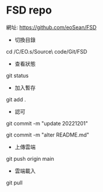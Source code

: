 # FSD repo

網址: https://github.com/eoSean/FSD

* 切換目錄

cd /C/EO.s/Source\ code/Git/FSD

* 查看狀態

git status

* 加入暫存

git add .

* 認可

git commit -m "update 20221201"

git commit -m "alter README.md"

* 上傳雲端

git push origin main

* 雲端載入

git pull
